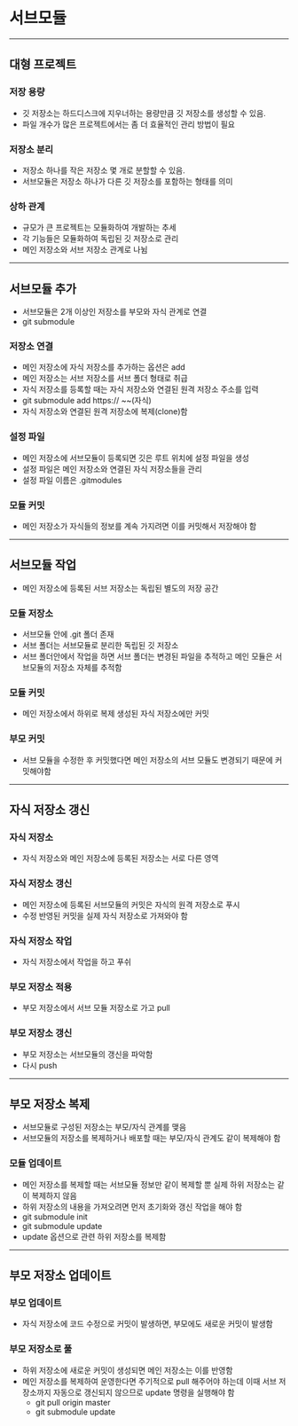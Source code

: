 # 서브모듈

----------

## 대형 프로젝트

### 저장 용량

- 깃 저장소는 하드디스크에 지우너하는 용량만큼 깃 저장소를 생성할 수 있음.
- 파일 개수가 많은 프로젝트에서는 좀 더 효율적인 관리 방법이 필요

### 저장소 분리

- 저장소 하나를 작은 저장소 몇 개로 분할할 수 있음.
- 서브모듈은 저장소 하나가 다른 깃 저장소를 포함하는 형태를 의미

### 상하 관계

- 규모가 큰 프로젝트는 모듈화하여 개발하는 추세
- 각 기능들은 모듈화하여 독립된 깃 저장소로 관리
- 메인 저장소와 서브 저장소 관계로 나뉨

-----------

## 서브모듈 추가

- 서브모듈은 2개 이상인 저장소를 부모와 자식 관계로 연결
- git submodule

### 저장소 연결

- 메인 저장소에 자식 저장소를 추가하는 옵션은 add
- 메인 저장소는 서브 저장소를 서브 폴더 형태로 취급
- 자식 저장소를 등록할 때는 자식 저장소와 연결된 원격 저장소 주소를 입력
- git submodule add https:// ~~(자식)
- 자식 저장소와 연결된 원격 저장소에 복제(clone)함

### 설정 파일

- 메인 저장소에 서브모듈이 등록되면 깃은 루트 위치에 설정 파일을 생성
- 설정 파일은 메인 저장소와 연결된 자식 저장소들을 관리
- 설정 파일 이름은 .gitmodules

### 모듈 커밋

- 메인 저장소가 자식들의 정보를 계속 가지려면 이를 커밋해서 저장해야 함

-------------

## 서브모듈 작업

- 메인 저장소에 등록된 서브 저장소는 독립된 별도의 저장 공간

### 모듈 저장소

- 서브모듈 안에 .git 폴더 존재
- 서브 폴더는 서브모듈로 분리한 독립된 깃 저장소
- 서브 폴더안에서 작업을 하면 서브 폴더는 변경된 파일을 추적하고 메인 모듈은 서브모듈의 저장소 자체를 추적함

### 모듈 커밋

- 메인 저장소에서 하위로 복제 생성된 자식 저장소에만 커밋

### 부모 커밋

- 서브 모듈을 수정한 후 커밋했다면 메인 저장소의 서브 모듈도 변경되기 때문에 커밋해야함

-------------

## 자식 저장소 갱신

### 자식 저장소

- 자식 저장소와 메인 저장소에 등록된 저장소는 서로 다른 영역

### 자식 저장소 갱신

- 메인 저장소에 등록된 서브모듈의 커밋은 자식의 원격 저장소로 푸시
- 수정 반영된 커밋을 실제 자식 저장소로 가져와야 함

### 자식 저장소 작업

- 자식 저장소에서 작업을 하고 푸쉬

### 부모 저장소 적용

- 부모 저장소에서 서브 모듈 저장소로 가고 pull

### 부모 저장소 갱신

- 부모 저장소는 서브모듈의 갱신을 파악함
- 다시 push

-------------

## 부모 저장소 복제

- 서브모듈로 구성된 저장소는 부모/자식 관계를 맺음
- 서브모듈의 저장소를 복제하거나 배포할 때는 부모/자식 관계도 같이 복제해야 함

### 모듈 업데이트

- 메인 저장소를 복제할 때는 서브모듈 정보만 같이 복제할 뿐 실제 하위 저장소는 같이 복제하지 않음
- 하위 저장소의 내용을 가져오려면 먼저 초기화와 갱신 작업을 해야 함
- git submodule init
- git submodule update
- update 옵션으로 관련 하위 저장소를 복제함

--------------

## 부모 저장소 업데이트

### 부모 업데이트

- 자식 저장소에 코드 수정으로 커밋이 발생하면, 부모에도 새로운 커밋이 발생함

### 부모 저장소로 풀

- 하위 저장소에 새로운 커밋이 생성되면 메인 저장소는 이를 반영함
- 메인 저장소를 복제하여 운영한다면 주기적으로 pull 해주어야 하는데 이때 서브 저장소까지 자동으로 갱신되지 않으므로
update 명령을 실행해야 함
  - git pull origin master
  - git submodule update
